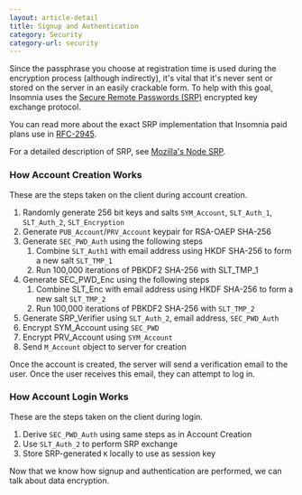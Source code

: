 ```yaml
---
layout: article-detail
title: Signup and Authentication
category: Security
category-url: security
---
```


Since the passphrase you choose at registration time is used during the encryption process (although indirectly), it's vital that it's never sent or stored on the server in an easily crackable form. To help with this goal, Insomnia uses the [Secure Remote Passwords (SRP)](http://srp.stanford.edu/) encrypted key exchange protocol.

You can read more about the exact SRP implementation that Insomnia paid plans use in [RFC-2945](https://datatracker.ietf.org/doc/html/rfc2945).

For a detailed description of SRP, see [Mozilla's Node SRP](https://github.com/mozilla/node-srp).

### How Account Creation Works

These are the steps taken on the client during account creation.

1. Randomly generate 256 bit keys and salts `SYM_Account`, `SLT_Auth_1`, `SLT_Auth_2`, `SLT_Encryption`
2. Generate `PUB_Account`/`PRV_Account` keypair for RSA-OAEP SHA-256
3. Generate `SEC_PWD_Auth` using the following steps
    1. Combine `SLT_Auth1` with email address using HKDF SHA-256 to form a new salt `SLT_TMP_1`
    2. Run 100,000 iterations of PBKDF2 SHA-256 with SLT_TMP_1
4. Generate SEC_PWD_Enc using the following steps
    1. Combine SLT_Enc with email address using HKDF SHA-256 to form a new salt `SLT_TMP_2`
    2. Run 100,000 iterations of PBKDF2 SHA-256 with `SLT_TMP_2`
5. Generate SRP_Verifier using `SLT_Auth_2`, email address, `SEC_PWD_Auth`
6. Encrypt SYM_Account using `SEC_PWD`
7. Encrypt PRV_Account using `SYM_Account`
8. Send `M_Account` object to server for creation

Once the account is created, the server will send a verification email to the user. Once the user receives this email, they can attempt to log in.

### How Account Login Works

These are the steps taken on the client during login.

1. Derive `SEC_PWD_Auth` using same steps as in Account Creation
2. Use `SLT_Auth_2` to perform SRP exchange
3. Store SRP-generated `K` locally to use as session key

Now that we know how signup and authentication are performed, we can talk about data encryption.
